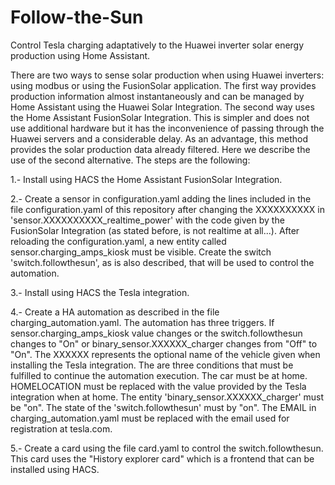# Follow-the-Sun
Control Tesla charging adaptatively to the  Huawei inverter solar energy production using Home Assistant.

There are two ways to sense solar production when using Huawei inverters: using modbus or using the FusionSolar application.
The first way provides production information almost instantaneously and can be managed by Home Assistant using the Huawei Solar Integration. The second way uses the Home Assistant FusionSolar Integration. This is simpler and does not use additional hardware but it has the inconvenience of passing through the Huawei servers and a considerable delay. As an advantage, this method provides the solar production data already filtered. 
Here we describe the use of the second alternative. 
The steps are the following:

1.- Install using HACS the Home Assistant FusionSolar Integration.

2.- Create a sensor in configuration.yaml adding the lines included in the file configuration.yaml of this repository after changing the XXXXXXXXXX in 'sensor.XXXXXXXXXX_realtime_power' with the code given by the FusionSolar Integration (as stated before, is not realtime at all...). After reloading the configuration.yaml, a new entity called sensor.charging_amps_kiosk must be visible. Create the switch 'switch.followthesun', as is also described, that will be used to control the automation. 

3.- Install using HACS the Tesla integration.

4.- Create a HA automation as described in the file charging_automation.yaml. The automation has three triggers. If sensor.charging_amps_kiosk value changes or the switch.followthesun changes to "On" or binary_sensor.XXXXXX_charger changes from "Off" to "On". The XXXXXX represents the optional name of the vehicle given when installing the Tesla integration. The are three conditions that must be fulfilled to continue the automation execution. The car must be at home. HOMELOCATION must be replaced with the value provided by the Tesla integration when at home. The entity 'binary_sensor.XXXXXX_charger' must be "on". The state of the 'switch.followthesun' must by "on". The EMAIL in charging_automation.yaml must be replaced with the email used for registration at tesla.com. 

5.- Create a card using the file card.yaml to control the switch.followthesun. This card uses the "History explorer card" which is a frontend that can be installed using HACS. 

